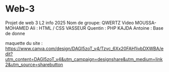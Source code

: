 # Web-3
Projet de web 3 L2 info 2025
Nom de groupe: QWERTZ Video
MOUSSA-MOHAMED Ali : HTML / CSS
VASSEUR Quentin  : PHP
KAJDA Antoine : Base de donne

maquette du site : https://www.canva.com/design/DAGl5zoT_v4/Tzvc_6Xx20FAH1jvbDXWBA/edit?utm_content=DAGl5zoT_v4&utm_campaign=designshare&utm_medium=link2&utm_source=sharebutton